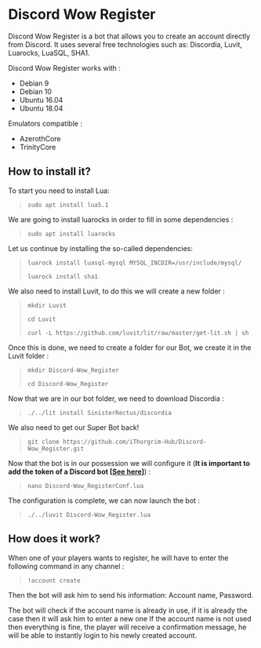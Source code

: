 # Discord Wow Register

Discord Wow Register is a bot that allows you to create an account directly from Discord.
It uses several free technologies such as: Discordia, Luvit, Luarocks, LuaSQL, SHA1.

Discord Wow Register works with :
  - Debian 9
  - Debian 10
  - Ubuntu 16.04
  - Ubuntu 18.04

Emulators compatible : 
  - AzerothCore
  - TrinityCore

## How to install it?

To start you need to install Lua:
  > `sudo apt install lua5.1`


We are going to install luarocks in order to fill in some dependencies :    
> `sudo apt install luarocks`


Let us continue by installing the so-called dependencies:  
> `luarock install luasql-mysql MYSQL_INCDIR=/usr/include/mysql/`
>
> `luarock install sha1`


We also need to install Luvit, to do this we will create a new folder : 
> `mkdir Luvit`
>
> `cd Luvit`
>
> `curl -L https://github.com/luvit/lit/raw/master/get-lit.sh | sh`


Once this is done, we need to create a folder for our Bot, we create it in the Luvit folder : 
> `mkdir Discord-Wow_Register`
>
> `cd Discord-Wow_Register`


Now that we are in our bot folder, we need to download Discordia : 
> `./../lit install SinisterRectus/discordia`


We also need to get our Super Bot back! 
> `git clone https://github.com/iThorgrim-Hub/Discord-Wow_Register.git`


Now that the bot is in our possession we will configure it (**It is important to add the token of a Discord bot [[See here](https://discordpy.readthedocs.io/en/latest/discord.html)]**) : 
> `nano Discord-Wow_RegisterConf.lua`


The configuration is complete, we can now launch the bot : 
> `./../luvit Discord-Wow_Register.lua`



## How does it work?

When one of your players wants to register, he will have to enter the following command in any channel : 
> `!account create`


Then the bot will ask him to send his information: Account name, Password.

The bot will check if the account name is already in use, if it is already the case then it will ask him to enter a new one
If the account name is not used then everything is fine, the player will receive a confirmation message, he will be able to instantly login to his newly created account.
